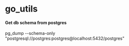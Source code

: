 # go_utils


#### Get db schema from postgres

pg_dump --schema-only "postgresql://postgres:postgres@localhost:5432/postgres"